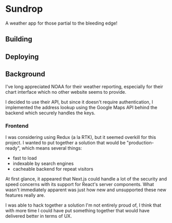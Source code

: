 # Sundrop

A weather app for those partial to the bleeding edge!

## Building

## Deploying

## Background
I've long appreciated NOAA for their weather reporting, especially
for their chart interface which no other website seems to provide.

I decided to use their API, but since it doesn't require authentication,
I implemented the address lookup using the Google Maps API behind the backend
which securely handles the keys.

### Frontend


I was considering using Redux (a la RTK), but it seemed overkill for this project.
I wanted to put together a solution that would be "production-ready", which means several things:
- fast to load
- indexable by search engines
- cacheable backend for repeat visitors

At first glance, it appeared that Next.js could handle a lot of the
security and speed concerns with its support for React's server components.
What wasn't immediately apparent was just how new and unsupported these new features really are.

I was able to hack together a solution I'm not entirely proud of, 
I think that with more time I could have put something together 
that would have delivered better in terms of UX.

